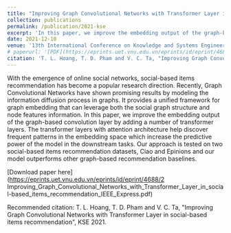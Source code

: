 ```yaml
---
title: "Improving Graph Convolutional Networks with Transformer Layer in social-based items recommendation"
collection: publications
permalink: /publication/2021-kse
excerpt: 'In this paper, we improve the embedding output of the graph-based convolution layer by adding a number of transformer layers. The transformer layers with attention architecture help discover frequent patterns in the embedding space which increase the predictive power of the model in the downstream tasks.'
date: 2021-12-10
venue: '13th International Conference on Knowledge and Systems Engineering (KSE)'
# paperurl: '[PDF](https://eprints.uet.vnu.edu.vn/eprints/id/eprint/4688/2/Improving_Graph_Convolutional_Networks_with_Transformer_Layer_in_social-based_items_recommendation_IEEE_Express.pdf)'
citation: 'T. L. Hoang, T. D. Pham and V. C. Ta, "Improving Graph Convolutional Networks with Transformer Layer in social-based items recommendation", KSE 2021.'
---
```

With the emergence of online social networks, social-based items recommendation has become a popular research direction. Recently, Graph Convolutional Networks have shown promising results by modeling the information diffusion process in graphs. It provides a unified framework for graph embedding that can leverage both the social graph structure and node features information. In this paper, we improve the embedding output of the graph-based convolution layer by adding a number of transformer layers. The transformer layers with attention architecture help discover frequent patterns in the embedding space which increase the predictive power of the model in the downstream tasks. Our approach is tested on two social-based items recommendation datasets, Ciao and Epinions and our model outperforms other graph-based recommendation baselines.

[Download paper here](https://eprints.uet.vnu.edu.vn/eprints/id/eprint/4688/2 Improving_Graph_Convolutional_Networks_with_Transformer_Layer_in_social-based_items_recommendation_IEEE_Express.pdf)

Recommended citation: T. L. Hoang, T. D. Pham and V. C. Ta, "Improving Graph Convolutional Networks with Transformer Layer in social-based items recommendation", KSE 2021.